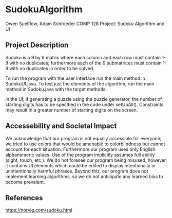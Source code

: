 # SudokuAlgorithm
Owen Suelflow, Adam Schroeder COMP 128 Project: Sudoku Algorithm and UI

## Project Description ##
Sudoku is a 9 by 9 matrix where each column and each row must contain 1-9 with no duplicates; furthermore each of the 9 submatrices must contain 1-9 with no duplicates in order to be solved.

To run the program with the user interface run the main method in SudokuUI.java. To test just the elements of the algorithm, run the main method in Sudoku.java with the target methods.

In the UI, if generating a puzzle using the puzzle generator, the number of starting digits has to be specified in the code under setUpAll(). Constraints may result in a greater number of starting digits on the screen.

## Accessebility and Societal Impact ##
We acknowledge that our program is not equally accessible for everyone; we tried to use colors that would be amenable to colorblindness but cannot account for each situation. Furthermore our program uses only English alphanumeric values. Use of the program implicitly assumes full ability (sight, touch, etc.). We do not foresee our program being misused, however, it contains UI elements which could be edited to display intentionally or unintentionally harmful phrases. Beyond this, our program does not implement learning algorithms, so we do not anticipate any learned bias to become prevalent.

## References ##
https://norvig.com/sudoku.html
